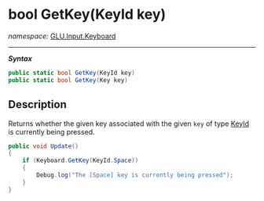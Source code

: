 ﻿# bool GetKey(KeyId key)
*namespace:* [GLU.Input.Keyboard](../keyboard.md)

---
***Syntax***
```csharp
public static bool GetKey(KeyId key)
public static bool GetKey(Key key)
```

## Description
Returns whether the given key associated with the given `key` of type [KeyId](./KeyId.md) is currently being pressed.

```csharp
public void Update()
{
    if (Keyboard.GetKey(KeyId.Space))
    {
        Debug.log("The [Space] key is currently being pressed");
    }
}
```